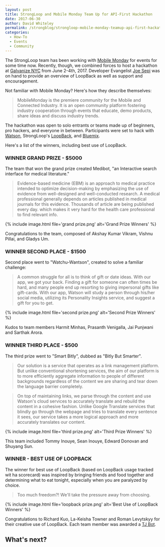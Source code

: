 ```yaml
---
layout: post
title: StrongLoop and Mobile Monday Team Up for API-First Hackathon
date: 2017-06-30
author: David Whiteley
permalink: /strongblog/strongloop-mobile-monday-teamup-api-first-hackathon/
categories:
  - How-To
  - Events
  - Community
---
```


The StrongLoop team has been working with [Mobile Monday](http://mobilemonday.us) for events for some time now. Recently, though, we combined forces to host a hackathon at [Galvanize NYC](https://www.galvanize.com/new-york/campus) from June 2-4th, 2017. Developer Evangelist [Joe Sepi](https://strongloop.com/strongblog/my-friends-call-me-joe-sepi-and-you-can-too/) was on hand to provide an overview of LoopBack as well as support and encouragement.

Not familiar with Mobile Monday? Here's how they describe themselves: 

> MobileMonday is the premiere community for the Mobile and Connected Industry. It is an open community platform fostering industry cooperation through events that educate, demo products, share ideas and discuss industry trends. 
<!--more-->
The hackathon was open to solo entrants or teams made up of beginners, pro hackers, and everyone in between. Participants were set to hack with [Watson](https://www.ibm.com/watson/), StrongLoop's [LoopBack](http://loopback.io/), and [Bluemix](https://www.ibm.com/cloud-computing/bluemix/what-is-bluemix).

Here's a list of the winners, including best use of LoopBack.

### WINNER GRAND PRIZE - $5000

The team that won the grand prize created Medibot, "an Interactive search interface for medical literature."

> Evidence-based medicine (EBM) is an approach to medical practice intended to optimize decision-making by emphasizing the use of evidence from well-designed and well-conducted research. A medical professional generally depends on articles published in medical journals for this evidence.  Thousands of article are being published every day. which makes it very hard for the health care professional to find relevant info.

{% include image.html file='grand prize.png' alt='Grand Prize Winners' %}

Congratulations to the team, composed of Akshay Kumar Vikram, Vishnu Pillai, and Gladys Um.

### WINNER SECOND PLACE - $1500

Second place went to "Watchu-Wantson", created to solve a familiar challenge:

> A common struggle for all is to think of gift or date ideas. With our app, we got your back. Finding a gift for someone can often times be hard, and many people end up resorting to giving impersonal gifts like gift-cards. With our app, Watson will study a person through his/her social media, utilizing its Personality Insights service, and suggest a gift for you to get.

{% include image.html file='second prize.png' alt='Second Prize Winners' %}

Kudos to team members Harmit Minhas, Prasanth Venigalla, Jai Punjwani and Sarthak Arora.

### WINNER THIRD PLACE - $500

The third prize went to "Smart Bitly", dubbed as "Bitly But Smarter".

> Our solution is a service that operates as a link management platform. But unlike conventional shortening services, the aim of our platform is to more efficiently aggregate information to people of different backgrounds regardless of the content we are sharing and tear down the language barrier completely.

> On top of maintaining links, we parse through the content and use Watson's cloud services to accurately translate and rebuild the content in a cohesive fashion. Unlike Google Translate services that blindly go through the webpage and tries to translate every sentence it sees, our service takes a more logical approach and more accurately translates our content.

{% include image.html file='third prize.png' alt='Third Prize Winners' %}

This team included Tommy Inouye, Sean Inouye, Edward Donovan and Shuyang Sun. 

### WINNER - BEST USE OF LOOPBACK

The winner for best use of LoopBack (based on LoopBack usage tracked wit ha scorecard) was inspired by bringing friends and food together and determining what to eat tonight, especially when you are paralyzed by choice.

> Too much freedom?! We'll take the pressure away from choosing.

{% include image.html file='loopback prize.png' alt='Best Use of LoopBack Winners' %}

Congratulations to Richard Kuo, La-Keisha Towner and Roman Levytskyy for their creative use of LoopBack. Each team member was awarded a [TJ Bot](https://ibmtjbot.github.io/). 

## What's next?



 
